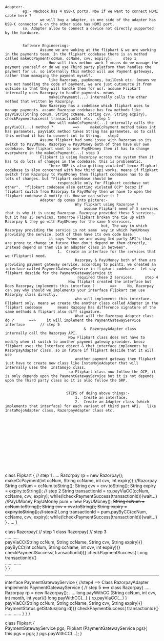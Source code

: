 ``` 
Adapter:-   
        eg:- Macbook has 4 USB-C ports. Now if we want to connect HDMI cable here ?
                we will buy a adapter, so one side of the adapter has USB-C connector & on the other side has HDMI port.  
        so, Adapter allow to connect a device not directly supported by the hardware.


        Software Engineering:-
                Assume we are woking at the flipkart & we are working in the payments team. In the flipkart codebase there is an method called makeCcPayment(ccNum, ccName, cvv, expiry);     step 1
                    How will this method work ? means do we manage the payment yourself or do we use Third party platform that handles the payment for us. so internally this method will use Payment gateways, rather than managing the payment myself. 
                    like Razorpay, payUmoney, builDesk etc. (means we are not handling the code of payment, we are just outsource it from outside so that they will handle them for us). assume Flipkart internally uses Razorpay to handle payments. means 
                    makeCcPayment(...) internally calls the other method that written by Razorpay.  
                Now Razorpay has a codebase which flipkart uses to manage payments. assume Razorpay codebase has few methods like payViaCC(String ccNum, String ccName, String cvv, String expiry), checkPaymentSuccess( transactionId) etc.  step 1
                    How will makeCcPayment(...) internally calls the payViaCC(...) method ?         ==>     makeCcPayment method takes int has parametes, payViaCC method takes String has parametes. so to call this method it has to convert int to String.   step2
                Assume flipkart had some issue with Razorpay so its switch to PayUMone. Razorpay & PayUMoney both of them have our own codebase. Now flipkart want to use PayUMoney then it has to change everywhere in the makeCcPayment(...) step 3
                Flipkart is using Razorpay across the system then it has to do lots of changes in the codebase. this is problematic. 
                    "here SRP is also getting violated" becoz Flipkart codebase is also concerned with how third api works. means if flipkart switch from Razorpay to PayUMoney then flipkart codebase has to do lots of changes. but "Flipkart codebase should be 
                        responsible only for Flipkart codebase not other".  "flipkart codebase also getting violated OCP" becoz if flipkart switch from Razorpay to PayUMoney then we have to open the flipkart codebase & modify it. How we can solve it ?
                Adapter dp comes into picture:- 
                                Why flipkart using Razorpay ?
                                    assume Flipkart need of 5 services that is why it is using Razorpay. Razorpay provided these 5 services. but it has 15 services. tomorrow Flipkart broken the tie up with Razorpay & they go with PayUMoney for the same 5 services.
                                            but, The way in which Razorpay providing the service is not same  way in which PayUMoney providing the service. both of them have its own code base.
                    it says "when we are using 3rd party API's that are prone to change in future then don't depend on them directly, Instead depend on them via an adapter class in between".
                        1.  Create an interface for the services that we (Flipkart) need.
                                Razorpay & PayUMoney both of them are providing payment gateway service. according to point1, we created an interface called PaymentGatewayService in flipkart codebase.  let say flipkart descide for the PaymentGatewayService it 
                                 required these 2 services.     step 4
                             Now flipkart created the interface but Does Razorpay implements this interface ?       ==>     No, Razorpay can say why should we implements your interface Flipkart can use Razorpay class directly. 
                                who will implements this interface. Flipkart only. means we create the another class called Adapter in the flipkart codebase       means Razopay has difference signature of the same methods & flipkart also diff signature.  
                                What will the Razorpay Adapter class do ?       ==>     it will implement the PaymentGatewayService interface       // step 5
                                    &  RazorpayAdapter class internally call the Razorpay API. 
                             Now Flipkart class does not have to modify when it switch to another payment gateway provider. beocz flipkart uses the Interface object & that interface implements by RazorpayAdapter class. so In future if flipkart descide that it will use            
                                another payment gateway then flipkart just have to create new class like InstaMojoAdapter that will internally uses the  Instamojo class. 
                             so Flipkart class now follow the OCP, it is only depends upon the PaymentGatewayService but it is not depends upon the Third party class so it is also follow the SRP.


                            STEPS of doing above things:-
                                1.  Create an interface.
                                2.  Create an Adapter class (which implements that interface) for each variant of third part API.   like InstaMojoAdapter class, RazorpayAdapter class etc.














```

class Flipkart {        // step 1
    .....
    Razorpay rp = new Razorpay(); 
    makeCcPayment(int ccNum, String ccName, int cvv, int expiry){
        //Razorpay
        String ccNum = ccNum.toString();   String cvv = cvv.toString();    String expiry = expiry.toString();       // step 2
        String  transactionId = rp.payViaCC(ccNum, ccName, cvv, expiry);
        while(!checkPaymentSuccess(transactionId)){wait...}
       //PayUMoney
        PayUMoney pum = new PayUMoney();
        ~~String ccNum = ccNum.toString();   String cvv = cvv.toString();    String expiry = expiry.toString();       // step 2~~
        Long  transactionId = pum.payByCC(ccNum, ccName, cvv, expiry);
        while(!checkPaymentSuccess(transactionId)){wait...}
    }
    .....
}

class Razorpay{          // step 1                                                                                             class Razorpay{          // step 3                                                                   
    .....                                                                                                                                           .....                                                                                                                   
    payViaCC(String ccNum, String ccName, String cvv, String expiry){}                      payByCC(int ccNum, String ccName, int cvv, int expiry){}                    
    checkPaymentSuccess( transactionId){}                                                                       checkPaymentSuccess( Long transactionId){}                                        
    ......                                                                                                                                           ......                                                                                                                 
}                                                                                                                                                 }                                                                                                                            

****************************************************************************************************************************************************************************************************************************************************************************************************
interface PaymentGatewayService {      //step4                                      ==>         Class RazorpayAdapter implements PaymentGatewayService {    // step 5                       <==>                 class Razorpay{
    .....                                                                                                                                   Razorpay rp = new Razorpay();                                                                                                                     .....
    long payWithCC (String ccNum, int cvv, int month, int year){}                                long payWithCC(...) { rp.payViaCC(...) }                                                                                                          payViaCC(String ccNum, String ccName, String cvv, String expiry){}
    PaymentStatus getStatus(long id){}                                                                                                                                                                                                                                                       checkPaymentSuccess( transactionId){}
    ......                                                                                                                                                                                                                                                                                                               ......
}                                                                                                                                           }                                                                                                                                                                           } 


class Flipkart {    
    PaymentGatewayService pgs; 
    Flipkart (PaymentGatewayService pgs){
        this.pgs = pgs; }
    pgs.payWithCC(...);
}